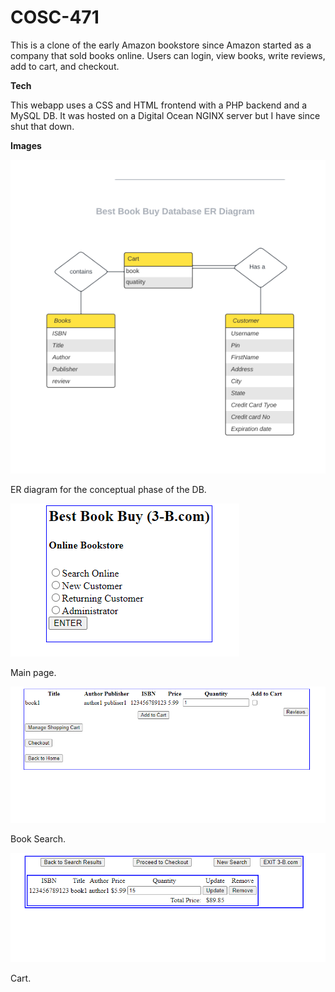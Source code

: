 # COSC-471

This is a clone of the early Amazon bookstore since Amazon started as a company that sold books online.
Users can login, view books, write reviews, add to cart, and checkout.

**Tech**

This webapp uses a CSS and HTML frontend with a PHP backend and a MySQL DB. It was hosted on a Digital Ocean NGINX server but I have since shut that down.

**Images**

![ERD](images/ERD.PNG "ERD")

ER diagram for the conceptual phase of the DB.

![main](images/main.png "main")

Main page.

![search](images/book_search.png "search")

Book Search.

![cart](images/cart.png "cart")

Cart.
